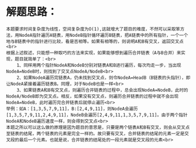 解题思路：
===
    本题要求时间复杂度为线性，空间复杂度为O(1),这就增大了题目的难度，不然可以采取笨方法，用NodeA指针遍历A链表，用NodeB指针循环遍历B链表，把A链表中的所有指针，一个一个地与B链表中的指针进行比较，看是否相等。如果有相等的，则说明A和B有交叉，返回交叉点<br>
    根据上述叙述，只能想一种取巧的方法来实现，如果能够想到遍历合并链表（A与B合并）来实现，题目就简单了：<br>
        1、同样用两个指针NodeA和NodeB分别对链表A和B进行遍历，每次均走一步，当出现NodeA=NodeB时，则找到了交叉点NodeA/NodeB<br>
        2、如果NodeA遍历完链表A，仍未找到交叉点，则令NodeA=HeadB（B链表的头指针），即让NodeA紧接着遍历链表B。同理，对于NodeB也是一样<br>
        3、如果链表A和B有交叉点，则遍历合并链表的过程中，总会出现NodeA=NodeB，此时的NodeA/NodeB即为交叉点。相反，如果没有交叉点，则遍历合并链表的过程中就不会出现NodeA=NodeB，此时遍历完合并链表后就停止遍历<br>
    举例：如A：[1,3,5,7,9,11]，B:[2,4,9,11]，则NodeA会遍历[1,3,5,7,9,11,2,4,9,11]，NodeB会遍历[2,4,9,11,1,3,5,7,9,11]。由于两个指针NodeA和NodeB遍历速度一样，则会得到交叉点<br>
    本题之所以可以这么做的原理是因为题目的意思是，只要是两个链表A和B有交叉，则会从交叉点至链表的结尾，两个链表的元素是完全一样的。故只要有交叉，合并链表的结尾的元素一定是交叉段的最后一个元素。也就是说，合并链表的结尾处的一段元素就是交叉段的元素<br>

